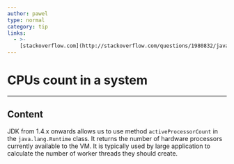 ```yaml
---
author: pawel
type: normal
category: tip
links:
  - >-
    [stackoverflow.com](http://stackoverflow.com/questions/1980832/java-how-to-scale-threads-according-to-cpu-cores){website}
---
```


# CPUs count in a system


---

## Content

JDK from 1.4.x onwards allows us to use method `activeProcessorCount` in the `java.lang.Runtime` class. It returns the number of hardware processors currently available to the VM. It is typically used by large application to calculate the number of worker threads they should create.
 
